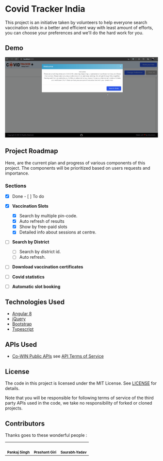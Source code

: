 # Covid Tracker India

This project is an initiative taken by volunteers to help everyone search vaccination slots in a better and efficient way with least amount of efforts, you can choose your preferences and we'll do the hard work for you.



## Demo

![How to use  - Animated gif demo](demo/demo.gif)


## Project Roadmap

Here, are the current plan and progress of various components of this project. The components will be prioritized based on users requests and importance.

### Sections

- [x] Done        - [ ] To do

- [x] **Vaccination Slots**

  - [x] Search by multiple pin-code.
  - [x] Auto refresh of results
  - [x] Show by free-paid slots
  - [x] Detailed info about sessions at centre.

- [ ] **Search by District**

  - [ ] Search by district id.
  - [ ] Auto refresh.

- [ ] **Download vaccination certificates**
- [ ] **Covid statistics**
- [ ] **Automatic slot booking**





## Technologies Used
* [Angular 8](https://angular.io/)
* [jQuery](https://jquery.com/)
* [Bootstrap](http://getbootstrap.com/)
* [Typescript](https://www.typescriptlang.org/)

## APIs Used

* [Co-WIN Public APIs](https://apisetu.gov.in/public/marketplace/api/cowin/cowin-public-v2#/Appointment%20Availability%20APIs/calendarByPin) see [API Terms of Service](https://apisetu.gov.in/public/marketplace/api/cowin/terms.php)

## License

The code in this project is licensed under the MIT License. See [LICENSE](LICENSE) for details.

Note that you will be responsible for following terms of service of the third party APIs used in the code, we take no responsibility of forked or cloned projects.


## Contributors

Thanks goes to these wonderful people :

<!-- ([emoji key](https://allcontributors.org/docs/en/emoji-key)) -->
<table>
  <tr>
    <td align="center"><a href="https://ipankajsingh.com"><img src="https://avatars2.githubusercontent.com/u/24999656?v=4" width="100px;" alt=""/><br /><sub><b>Pankaj Singh</b></sub></a><br /></td>


  <td align="center"><a href="#"><img src="https://avatars2.githubusercontent.com/u/36234658?v=4" width="100px;" alt=""/><br /><sub><b>Prashant Giri</b></sub></a><br /></td>

   <td align="center"><a href="#"><img src="https://avatars2.githubusercontent.com/u/71484078?v=4" width="100px;" alt=""/><br /><sub><b>Saurabh Yadav</b></sub></a><br /></td>

  <!-- <td align="center"><a href="#"><img src="https://avatars2.githubusercontent.com/u/30110309?v=4" width="100px;" alt=""/><br /><sub><b>Neha Patial</b></sub></a><br /></td>

  <td align="center"><a href="#"><img src="https://avatars2.githubusercontent.com/u/37235114?v=4" width="100px;" alt=""/><br /><sub><b>Devdatta Chilwant</b></sub></a><br /></td> -->
  </tr>
</table>


